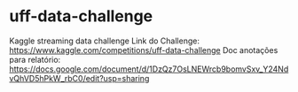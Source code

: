 # uff-data-challenge
Kaggle streaming data challenge
Link do Challenge: https://www.kaggle.com/competitions/uff-data-challenge
Doc anotações para relatório: https://docs.google.com/document/d/1DzQz7OsLNEWrcb9bomvSxv_Y24NdvQhVD5hPkW_rbC0/edit?usp=sharing
